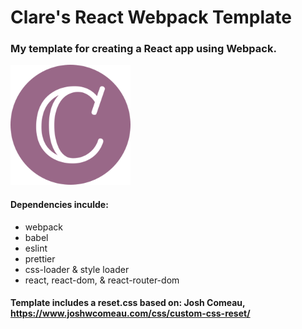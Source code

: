 # Clare's React Webpack Template

### My template for creating a React app using Webpack.

![C-Favicon](./public/c-favicon-192x192.png)

#### Dependencies inculde:

- webpack
- babel
- eslint
- prettier
- css-loader & style loader
- react, react-dom, & react-router-dom

#### Template includes a reset.css based on: Josh Comeau, https://www.joshwcomeau.com/css/custom-css-reset/
